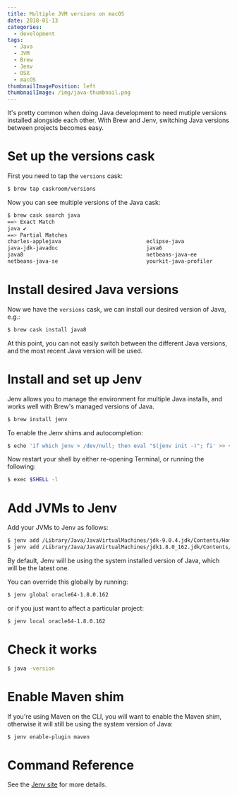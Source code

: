 ```yaml
---
title: Multiple JVM versions on macOS
date: 2018-01-13
categories:
  - development
tags:
  - Java
  - JVM
  - Brew
  - Jenv
  - OSX
  - macOS
thumbnailImagePosition: left
thumbnailImage: /img/java-thumbnail.png
---
```


It's pretty common when doing Java development to need mutiple versions installed alongside each other.
With Brew and Jenv, switching Java versions between projects becomes easy.

<!--more-->


# Set up the versions cask

First you need to tap the `versions` cask:

~~~ sh
$ brew tap caskroom/versions
~~~

Now you can see multiple versions of the Java cask:

~~~ sh
$ brew cask search java
==> Exact Match
java ✔
==> Partial Matches
charles-applejava                           eclipse-java
java-jdk-javadoc                            java6
java8                                       netbeans-java-ee
netbeans-java-se                            yourkit-java-profiler
~~~

# Install desired Java versions

Now we have the `versions` cask, we can install our desired version of Java, e.g.:

~~~ sh
$ brew cask install java8
~~~

At this point, you can not easily switch between the different Java versions, and the most recent Java version will be used.

# Install and set up Jenv

Jenv allows you to manage the environment for multiple Java installs, and works well with Brew's managed versions of Java.

~~~ sh
$ brew install jenv
~~~

To enable the Jenv shims and autocompletion:

~~~ sh
$ echo 'if which jenv > /dev/null; then eval "$(jenv init -)"; fi' >> ~/.bash_profile
~~~

Now restart your shell by either re-opening Terminal, or running the following:

~~~ sh
$ exec $SHELL -l
~~~

# Add JVMs to Jenv

Add your JVMs to Jenv as follows:

~~~  sh
$ jenv add /Library/Java/JavaVirtualMachines/jdk-9.0.4.jdk/Contents/Home/
$ jenv add /Library/Java/JavaVirtualMachines/jdk1.8.0_162.jdk/Contents/Home/
~~~

By default, Jenv will be using the system installed version of Java, which will be the latest one.

You can override this globally by running:

~~~  sh
$ jenv global oracle64-1.8.0.162
~~~

or if you just want to affect a particular project:

~~~ sh
$ jenv local oracle64-1.8.0.162
~~~

# Check it works

~~~  sh
$ java -version
~~~

# Enable Maven shim

If you're using Maven on the CLI, you will want to enable the Maven shim, otherwise it will still be using the system version of Java:

~~~ sh
$ jenv enable-plugin maven
~~~

# Command Reference

See the [Jenv site](http://www.jenv.be/) for more details.
